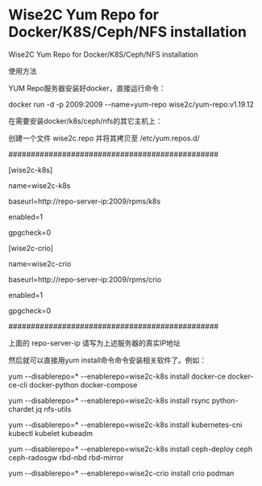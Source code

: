 # Wise2C Yum Repo for Docker/K8S/Ceph/NFS installation
Wise2C Yum Repo for Docker/K8S/Ceph/NFS installation

使用方法

YUM Repo服务器安装好docker，直接运行命令：

docker run -d -p 2009:2009 --name=yum-repo wise2c/yum-repo:v1.19.12

在需要安装docker/k8s/ceph/nfs的其它主机上：

创建一个文件 wise2c.repo 并将其拷贝至 /etc/yum.repos.d/

###############################################

[wise2c-k8s]

name=wise2c-k8s

baseurl=http://repo-server-ip:2009/rpms/k8s

enabled=1

gpgcheck=0

[wise2c-crio]

name=wise2c-crio

baseurl=http://repo-server-ip:2009/rpms/crio

enabled=1

gpgcheck=0

###############################################

上面的 repo-server-ip 请写为上述服务器的真实IP地址

然后就可以直接用yum install命令命令安装相关软件了。例如：

yum --disablerepo=* --enablerepo=wise2c-k8s install docker-ce docker-ce-cli docker-python docker-compose

yum --disablerepo=* --enablerepo=wise2c-k8s install rsync python-chardet jq nfs-utils
  
yum --disablerepo=* --enablerepo=wise2c-k8s install kubernetes-cni kubectl kubelet kubeadm

yum --disablerepo=* --enablerepo=wise2c-k8s install ceph-deploy ceph ceph-radosgw rbd-nbd rbd-mirror

yum --disablerepo=* --enablerepo=wise2c-crio install crio podman
